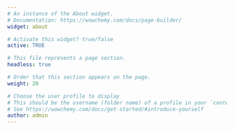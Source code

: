 ```yaml
---
# An instance of the About widget.
# Documentation: https://wowchemy.com/docs/page-builder/
widget: about

# Activate this widget? true/false
active: TRUE

# This file represents a page section.
headless: true

# Order that this section appears on the page.
weight: 20

# Choose the user profile to display
# This should be the username (folder name) of a profile in your `content/authors/` folder.
# See https://wowchemy.com/docs/get-started/#introduce-yourself
author: admin
---
```

